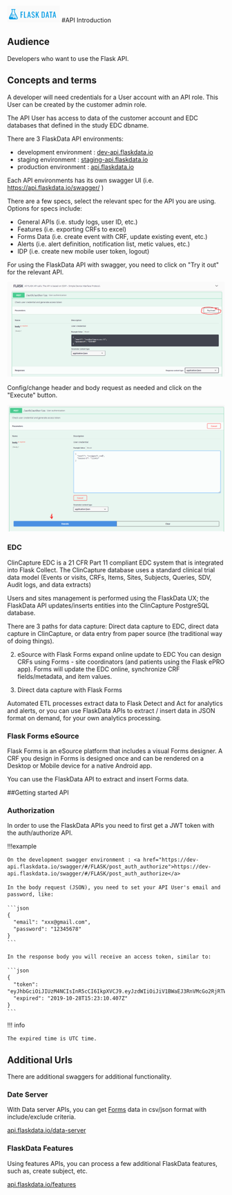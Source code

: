 <a href="https://www.flaskdata.io">![Screenshot](img/flaskdata_logo.PNG)</a>
#API Introduction

## Audience
Developers who want to use the Flask API.

## Concepts and terms
A developer will need credentials for a User account with an API role.
This User can be created by the customer admin role.

The API User has access to data of the customer account and EDC databases that defined in the study EDC dbname.

There are 3 FlaskData API environments:

* development environment : <a href="dev-api.flaskdata.io/swagger">dev-api.flaskdata.io</a>
* staging environment : <a href="https://staging-api.flaskdata.io/swagger">staging-api.flaskdata.io</a>
* production environment : <a href="https://api.flaskdata.io/swagger">api.flaskdata.io</a>

Each API environments has its own swagger UI (i.e. https://api.flaskdata.io/swagger/ )

There are a few specs, select the relevant spec for the API you are using. Options for specs include:
 * General APIs (i.e. study logs, user ID, etc.)
 * Features (i.e. exporting CRFs to excel)
 * Forms Data (i.e. create event with CRF, update existing event, etc.)
 * Alerts (i.e. alert definition, notification list, metic values, etc.)
 * IDP (i.e. create new mobile user token, logout)

For using the FlaskData API with swagger, you need to click on "Try it out" for the relevant API.

![Screenshot](img/api/try_it_out.PNG)

Config/change header and body request as needed and click on the "Execute" button.

![Screenshot](img/api/execute_api.PNG)

### EDC
ClinCapture EDC is a 21 CFR Part 11 compliant EDC system that is integrated into Flask Collect.
The ClinCapture database uses a standard clinical trial data model (Events or visits, CRFs, Items, Sites, Subjects, Queries, SDV, Audit logs, and data extracts)

Users and sites management is performed using the FlaskData UX; the FlaskData API updates/inserts entities into the
ClinCapture PostgreSQL database.

There are 3 paths for data capture:
Direct data capture to EDC, direct data capture in ClinCapture, or data entry from paper source (the traditional way of doing things).

2. eSource with Flask Forms expand online update to EDC
You can design CRFs using Forms - site coordinators (and patients using the Flask ePRO app). Forms will update the EDC online, synchronize CRF fields/metadata, and item values.

3. Direct data capture with Flask Forms

Automated ETL processes extract data to Flask Detect and Act for analytics and alerts, or you can use FlaskData APIs to extract / insert data in JSON format on demand, for your own analytics processing.

### Flask Forms eSource
Flask Forms is an eSource platform that includes a visual Forms designer. A CRF you design in Forms is designed once and can be rendered on a Desktop or Mobile device for a native Android app.

You can use the FlaskData API to extract and insert Forms data.

##Getting started API

### Authorization
In order to use the FlaskData APIs you need to first get a JWT token with the auth/authorize API.

!!!example

    On the development swagger environment : <a href="https://dev-api.flaskdata.io/swagger/#/FLASK/post_auth_authorize">https://dev-api.flaskdata.io/swagger/#/FLASK/post_auth_authorize</a>

    In the body request (JSON), you need to set your API User's email and password, like:

    ```json
    {
      "email": "xxx@gmail.com",
      "password": "12345678"
    }
    ```

    In the response body you will receive an access token, similar to:

    ```json
    {
      "token": "eyJhbGciOiJIUzM4NCIsInR5cCI6IkpXVCJ9.eyJzdWIiOiJiV1BWaEJ3RnVMcGo2RjRTWVlkaENWSDBwZHR0SjlIZSIsImV4cCI6MTU3MjI3NjE5MDQwNywiaWF0IjoxNTcyMjY1MzkwfQ.f9CktAJxJ61D4act9ofB7wzfxOByREn22szMd6VqEW79E0L0AId_xXv4Vs4rdy8k",
      "expired": "2019-10-28T15:23:10.407Z"
    }
    ```

!!! info

    The expired time is UTC time.

## Additional Urls
There are additional swaggers for additional functionality.

### Date Server
With Data server APIs, you can get [Forms](./manage_forms.md) data in csv/json format with include/exclude criteria.

<a href="https://api.flaskdata.io/data-server/swagger/">api.flaskdata.io/data-server</a>

### FlaskData Features
Using features APIs, you can process a few additional FlaskData features, such as, create subject, etc.

<a href="https://api.flaskdata.io/features/swagger/">api.flaskdata.io/features</a>

